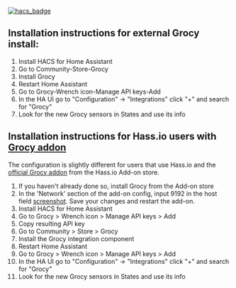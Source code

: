 [![hacs_badge](https://img.shields.io/badge/HACS-Default-orange.svg)](https://github.com/custom-components/hacs)

## Installation instructions for external Grocy install:

1. Install HACS for Home Assistant
2. Go to Community-Store-Grocy
3. Install Grocy
4. Restart Home Assistant
5. Go to Grocy-Wrench icon-Manage API keys-Add
6. In the HA UI go to "Configuration" -> "Integrations" click "+" and search for "Grocy"
7. Look for the new Grocy sensors in States and use its info


## Installation instructions for Hass.io users with [Grocy addon](https://github.com/hassio-addons/addon-grocy)

The configuration is slightly different for users that use Hass.io and the [official Grocy addon](https://github.com/hassio-addons/addon-grocy) from the Hass.io Add-on store.

1. If you haven't already done so, install Grocy from the Add-on store
2. In the 'Network' section of the add-on config, input 9192 in the host field [screenshot](https://github.com/custom-components/grocy/raw/master/grocy-addon-config.png). Save your changes and restart the add-on.
3. Install HACS for Home Assistant
4. Go to Grocy > Wrench icon > Manage API keys > Add
5. Copy resulting API key
4. Go to Community > Store > Grocy
5. Install the Grocy integration component
6. Restart Home Assistant
7. Go to Grocy > Wrench icon > Manage API keys > Add
8. In the HA UI go to "Configuration" -> "Integrations" click "+" and search for "Grocy"
9. Look for the new Grocy sensors in States and use its info
